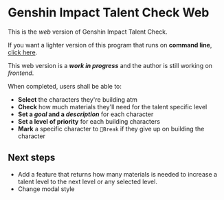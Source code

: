 # Genshin Impact Talent Check Web 

This is the *web* version of Genshin Impact Talent Check.

If you want a lighter version of this program that runs on **command line**, [click here](https://github.com/GMarqz/writeFile).

This web version is a ***work in progress*** and the author is still working on *frontend*.

When completed, users shall be able to:

- **Select** the characters they're building atm
- **Check** how much materials they'll need for the talent specific level 
- **Set a *goal* and a *description*** for each character
- **Set a level of priority** for each building characters
- **Mark** a specific character to `🛑Break` if they give up on building the character

## Next steps

- Add a feature that returns how many materials is needed to increase a talent level to the next level or any selected level.
- Change modal style
